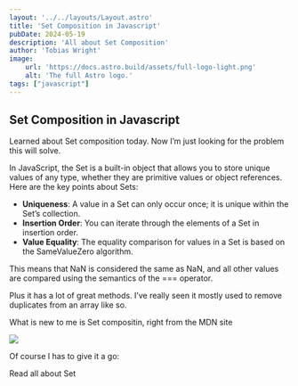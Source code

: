```yaml
---
layout: '../../layouts/Layout.astro'
title: 'Set Composition in Javascript'
pubDate: 2024-05-19
description: 'All about Set Composition'
author: 'Tobias Wright'
image:
    url: 'https://docs.astro.build/assets/full-logo-light.png'
    alt: 'The full Astro logo.'
tags: ["javascript"]
---
```


## Set Composition in Javascript

Learned about Set composition today. Now I’m just looking for the problem this will solve.

In JavaScript, the Set is a built-in object that allows you to store unique values of any type, whether they are primitive values or object references. Here are the key points about Sets:

- **Uniqueness**: A value in a Set can only occur once; it is unique within the Set’s collection.
- **Insertion Order**: You can iterate through the elements of a Set in insertion order.
- **Value Equality**: The equality comparison for values in a Set is based on the SameValueZero algorithm.

This means that NaN is considered the same as NaN, and all other values are compared using the semantics of the === operator.

Plus it has a lot of great methods. I’ve really seen it mostly used to remove duplicates from an array like so.

What is new to me is Set compositin, right from the MDN site

<img src="../../public/images/set-composition-methods.png" />

Of course I has to give it a go:

Read all about Set
